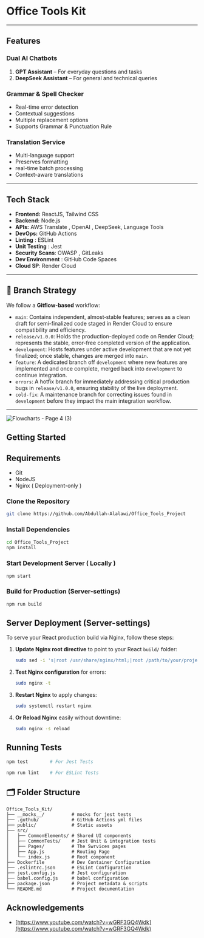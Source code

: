 # Office Tools Kit

---

##  Features

###  Dual AI Chatbots

1. **GPT Assistant** – For everyday questions and tasks
2. **DeepSeek Assistant** – For general and technical queries

### Grammar & Spell Checker

- Real-time error detection
- Contextual suggestions
- Multiple replacement options
- Supports Grammar & Punctuation Rule

###  Translation Service

- Multi-language support
- Preserves formatting
- real-time batch processing
- Context-aware translations

---

##  Tech Stack

- **Frontend:** ReactJS, Tailwind CSS
- **Backend:** Node.js 
- **APIs:** AWS Translate , OpenAI , DeepSeek, Language Tools
- **DevOps:** GitHub Actions
- **Linting** :   ESLint
- **Unit Testing** : Jest  
- **Security Scans**:    OWASP , GitLeaks 
- **Dev Environment** :   GitHub Code Spaces
- **Cloud  SP**:  Render Cloud

---

## 🌿 Branch Strategy

We follow a **Gitflow-based** workflow:

- `main`: Contains independent, almost‐stable features; serves as a clean draft for semi-finalized code staged in Render Cloud to ensure compatibility and efficiency.
- `release/v1.0.0`: Holds the production-deployed code on Render Cloud; represents the stable, error-free completed version of the application.
- `development`: Hosts features under active development that are not yet finalized; once stable, changes are merged into `main`.
- `feature`: A dedicated branch off `development` where new features are implemented and once complete, merged back into `development` to continue integration.
- `errors`: A hotfix branch for immediately addressing critical production bugs in `release/v1.0.0`, ensuring stability of the live deployment.
- `cold-fix`: A maintenance branch for correcting issues found in `development` before they impact the main integration workflow.

---

![Flowcharts - Page 4 (3)](https://github.com/user-attachments/assets/96097a63-08ea-4803-a48c-969871761197)




## Getting Started 

## Requirements 

- Git 
- NodeJS 
- Nginx ( Deployment-only )

###  Clone the Repository

```bash
git clone https://github.com/Abdullah-Alalawi/Office_Tools_Project
```

###  Install Dependencies

```bash
cd Office_Tools_Project
npm install
```

### Start Development Server ( Locally )

```bash
npm start
```

###  Build for Production (Server-settings)

```bash
npm run build
```

## Server Deployment (Server-settings)

To serve your React production build via Nginx, follow these steps:

1. **Update Nginx root directive** to point to your React `build/` folder:
   ```bash
   sudo sed -i 's|root /usr/share/nginx/html;|root /path/to/your/project/Office_Tools_Kit/build;|' /etc/nginx/sites-available/default
   ```
2. **Test Nginx configuration** for errors:
   ```bash
   sudo nginx -t
   ```
3. **Restart Nginx** to apply changes:
   ```bash
   sudo systemctl restart nginx
   ```
4. **Or Reload Nginx**  easily without downtime:
   ```bash
   sudo nginx -s reload
   ```

##  Running Tests

```bash
npm test        # For Jest Tests

npm run lint    # For ESLint Tests
```

## 🗂 Folder Structure

```
Office_Tools_Kit/
├── __mocks__/          # mocks for jest tests
├── .guthub/            # GitHub Actions yml files  
├── public/             # Static assets
├── src/
│   ├── CommonElements/ # Shared UI components
│   ├── CommonTests/    # Jest Unit & integration tests
│   ├── Pages/          # The Swrvices pages
│   ├── App.js          # Routing Page
│   └── index.js        # Root component
├── Dockerfile          # Dev Container Configuration
├── .eslintrc.json      # ESLint Configuration
├── jest.config.js      # Jest configuration
├── babel.config.js     # babel configuration
├── package.json        # Project metadata & scripts
└── README.md           # Project documentation
```

##  Acknowledgements

- [https://www.youtube.com/watch?v=wGRF3GQ4Wdk](https://www.youtube.com/watch?v=wGRF3GQ4Wdk) 
